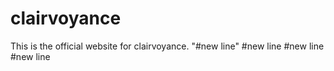 # clairvoyance
This is the official website for clairvoyance.
"#new line"
#new line
#new line
#new line
